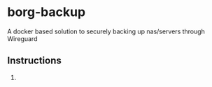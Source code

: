 # borg-backup
A docker based solution to securely backing up nas/servers through Wireguard 

## Instructions 
1. 